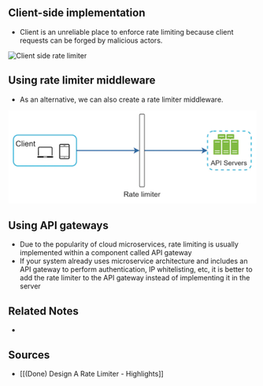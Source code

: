 ## Client-side implementation
- Client is an unreliable place to enforce rate limiting because client requests can be forged by malicious actors.

![Client side rate limiter](Server%20side%20rate%20limiter%20demonstration.webp)

## Using rate limiter middleware
- As an alternative, we can also create a rate limiter middleware.

![Rate limiter middleware demo](Assets/Rate_limiter_middleware_demo.webp)

## Using API gateways
- Due to the popularity of cloud microservices, rate limiting is usually implemented within a component called API gateway
- If your system already uses microservice architecture and includes an API gateway to perform authentication, IP whitelisting, etc, it is better to add the rate limiter to the API gateway instead of implementing it in the server

## Related Notes
- 

## Sources
- [[(Done) Design A Rate Limiter - Highlights]]